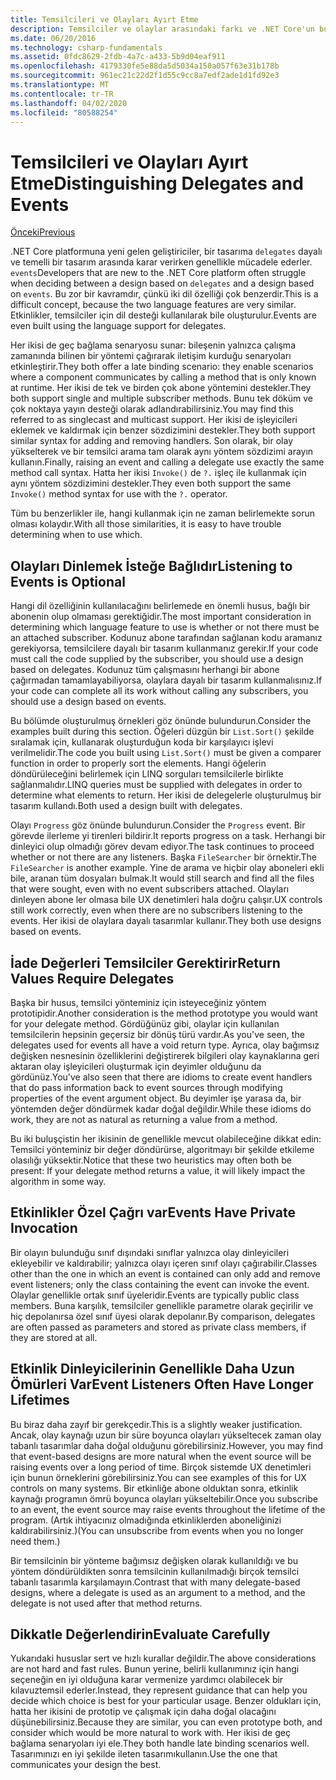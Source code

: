 ```yaml
---
title: Temsilcileri ve Olayları Ayırt Etme
description: Temsilciler ve olaylar arasındaki farkı ve .NET Core'un bu özelliklerinin her birini ne zaman kullanacağınızı öğrenin.
ms.date: 06/20/2016
ms.technology: csharp-fundamentals
ms.assetid: 0fdc8629-2fdb-4a7c-a433-5b9d04eaf911
ms.openlocfilehash: 4179330fe5e88da5d5034a150a057f63e31b178b
ms.sourcegitcommit: 961ec21c22d2f1d55c9cc8a7edf2ade1d1fd92e3
ms.translationtype: MT
ms.contentlocale: tr-TR
ms.lasthandoff: 04/02/2020
ms.locfileid: "80588254"
---
```

# <a name="distinguishing-delegates-and-events"></a><span data-ttu-id="b7a82-103">Temsilcileri ve Olayları Ayırt Etme</span><span class="sxs-lookup"><span data-stu-id="b7a82-103">Distinguishing Delegates and Events</span></span>

[<span data-ttu-id="b7a82-104">Önceki</span><span class="sxs-lookup"><span data-stu-id="b7a82-104">Previous</span></span>](modern-events.md)

<span data-ttu-id="b7a82-105">.NET Core platformuna yeni gelen geliştiriciler, bir tasarıma `delegates` dayalı ve temelli bir tasarım arasında karar verirken genellikle mücadele ederler. `events`</span><span class="sxs-lookup"><span data-stu-id="b7a82-105">Developers that are new to the .NET Core platform often struggle when deciding between a design based on `delegates` and a design based on `events`.</span></span> <span data-ttu-id="b7a82-106">Bu zor bir kavramdır, çünkü iki dil özelliği çok benzerdir.</span><span class="sxs-lookup"><span data-stu-id="b7a82-106">This is a difficult concept, because the two language features are very similar.</span></span> <span data-ttu-id="b7a82-107">Etkinlikler, temsilciler için dil desteği kullanılarak bile oluşturulur.</span><span class="sxs-lookup"><span data-stu-id="b7a82-107">Events are even built using the language support for delegates.</span></span>

<span data-ttu-id="b7a82-108">Her ikisi de geç bağlama senaryosu sunar: bileşenin yalnızca çalışma zamanında bilinen bir yöntemi çağırarak iletişim kurduğu senaryoları etkinleştirir.</span><span class="sxs-lookup"><span data-stu-id="b7a82-108">They both offer a late binding scenario: they enable scenarios where a component communicates by calling a method that is only known at runtime.</span></span> <span data-ttu-id="b7a82-109">Her ikisi de tek ve birden çok abone yöntemini destekler.</span><span class="sxs-lookup"><span data-stu-id="b7a82-109">They both support single and multiple subscriber methods.</span></span> <span data-ttu-id="b7a82-110">Bunu tek döküm ve çok noktaya yayın desteği olarak adlandırabilirsiniz.</span><span class="sxs-lookup"><span data-stu-id="b7a82-110">You may find this referred to as singlecast and multicast support.</span></span> <span data-ttu-id="b7a82-111">Her ikisi de işleyicileri eklemek ve kaldırmak için benzer sözdizimini destekler.</span><span class="sxs-lookup"><span data-stu-id="b7a82-111">They both support similar syntax for adding and removing handlers.</span></span> <span data-ttu-id="b7a82-112">Son olarak, bir olay yükselterek ve bir temsilci arama tam olarak aynı yöntem sözdizimi arayın kullanın.</span><span class="sxs-lookup"><span data-stu-id="b7a82-112">Finally, raising an event and calling a delegate use exactly the same method call syntax.</span></span> <span data-ttu-id="b7a82-113">Hatta her ikisi `Invoke()` de `?.` işleç ile kullanmak için aynı yöntem sözdizimini destekler.</span><span class="sxs-lookup"><span data-stu-id="b7a82-113">They even both support the same `Invoke()` method syntax for use with the `?.` operator.</span></span>

<span data-ttu-id="b7a82-114">Tüm bu benzerlikler ile, hangi kullanmak için ne zaman belirlemekte sorun olması kolaydır.</span><span class="sxs-lookup"><span data-stu-id="b7a82-114">With all those similarities, it is easy to have trouble determining when to use which.</span></span>

## <a name="listening-to-events-is-optional"></a><span data-ttu-id="b7a82-115">Olayları Dinlemek İsteğe Bağlıdır</span><span class="sxs-lookup"><span data-stu-id="b7a82-115">Listening to Events is Optional</span></span>

<span data-ttu-id="b7a82-116">Hangi dil özelliğinin kullanılacağını belirlemede en önemli husus, bağlı bir abonenin olup olmaması gerektiğidir.</span><span class="sxs-lookup"><span data-stu-id="b7a82-116">The most important consideration in determining which language feature to use is whether or not there must be an attached subscriber.</span></span> <span data-ttu-id="b7a82-117">Kodunuz abone tarafından sağlanan kodu aramanız gerekiyorsa, temsilcilere dayalı bir tasarım kullanmanız gerekir.</span><span class="sxs-lookup"><span data-stu-id="b7a82-117">If your code must call the code supplied by the subscriber, you should use a design based on delegates.</span></span> <span data-ttu-id="b7a82-118">Kodunuz tüm çalışmasını herhangi bir abone çağırmadan tamamlayabiliyorsa, olaylara dayalı bir tasarım kullanmalısınız.</span><span class="sxs-lookup"><span data-stu-id="b7a82-118">If your code can complete all its work without calling any subscribers, you should use a design based on events.</span></span>

<span data-ttu-id="b7a82-119">Bu bölümde oluşturulmuş örnekleri göz önünde bulundurun.</span><span class="sxs-lookup"><span data-stu-id="b7a82-119">Consider the examples built during this section.</span></span> <span data-ttu-id="b7a82-120">Öğeleri düzgün bir `List.Sort()` şekilde sıralamak için, kullanarak oluşturduğun koda bir karşılayıcı işlevi verilmelidir.</span><span class="sxs-lookup"><span data-stu-id="b7a82-120">The code you built using `List.Sort()` must be given a comparer function in order to properly sort the elements.</span></span> <span data-ttu-id="b7a82-121">Hangi öğelerin döndürüleceğini belirlemek için LINQ sorguları temsilcilerle birlikte sağlanmalıdır.</span><span class="sxs-lookup"><span data-stu-id="b7a82-121">LINQ queries must be supplied with delegates in order to determine what elements to return.</span></span> <span data-ttu-id="b7a82-122">Her ikisi de delegelerle oluşturulmuş bir tasarım kullandı.</span><span class="sxs-lookup"><span data-stu-id="b7a82-122">Both used a design built with delegates.</span></span>

<span data-ttu-id="b7a82-123">Olayı `Progress` göz önünde bulundurun.</span><span class="sxs-lookup"><span data-stu-id="b7a82-123">Consider the `Progress` event.</span></span> <span data-ttu-id="b7a82-124">Bir görevde ilerleme yi tirenleri bildirir.</span><span class="sxs-lookup"><span data-stu-id="b7a82-124">It reports progress on a task.</span></span>
<span data-ttu-id="b7a82-125">Herhangi bir dinleyici olup olmadığı görev devam ediyor.</span><span class="sxs-lookup"><span data-stu-id="b7a82-125">The task continues to proceed whether or not there are any listeners.</span></span>
<span data-ttu-id="b7a82-126">Başka `FileSearcher` bir örnektir.</span><span class="sxs-lookup"><span data-stu-id="b7a82-126">The `FileSearcher` is another example.</span></span> <span data-ttu-id="b7a82-127">Yine de arama ve hiçbir olay aboneleri ekli bile, aranan tüm dosyaları bulmak.</span><span class="sxs-lookup"><span data-stu-id="b7a82-127">It would still search and find all the files that were sought, even with no event subscribers attached.</span></span>
<span data-ttu-id="b7a82-128">Olayları dinleyen abone ler olmasa bile UX denetimleri hala doğru çalışır.</span><span class="sxs-lookup"><span data-stu-id="b7a82-128">UX controls still work correctly, even when there are no subscribers listening to the events.</span></span> <span data-ttu-id="b7a82-129">Her ikisi de olaylara dayalı tasarımlar kullanır.</span><span class="sxs-lookup"><span data-stu-id="b7a82-129">They both use designs based on events.</span></span>

## <a name="return-values-require-delegates"></a><span data-ttu-id="b7a82-130">İade Değerleri Temsilciler Gerektirir</span><span class="sxs-lookup"><span data-stu-id="b7a82-130">Return Values Require Delegates</span></span>

<span data-ttu-id="b7a82-131">Başka bir husus, temsilci yönteminiz için isteyeceğiniz yöntem prototipidir.</span><span class="sxs-lookup"><span data-stu-id="b7a82-131">Another consideration is the method prototype you would want for your delegate method.</span></span> <span data-ttu-id="b7a82-132">Gördüğünüz gibi, olaylar için kullanılan temsilcilerin hepsinin geçersiz bir dönüş türü vardır.</span><span class="sxs-lookup"><span data-stu-id="b7a82-132">As you've seen, the delegates used for events all have a void return type.</span></span> <span data-ttu-id="b7a82-133">Ayrıca, olay bağımsız değişken nesnesinin özelliklerini değiştirerek bilgileri olay kaynaklarına geri aktaran olay işleyicileri oluşturmak için deyimler olduğunu da gördünüz.</span><span class="sxs-lookup"><span data-stu-id="b7a82-133">You've also seen that there are idioms to create event handlers that do pass information back to event sources through modifying properties of the event argument object.</span></span> <span data-ttu-id="b7a82-134">Bu deyimler işe yarasa da, bir yöntemden değer döndürmek kadar doğal değildir.</span><span class="sxs-lookup"><span data-stu-id="b7a82-134">While these idioms do work, they are not as natural as returning a value from a method.</span></span>

<span data-ttu-id="b7a82-135">Bu iki buluşçistin her ikisinin de genellikle mevcut olabileceğine dikkat edin: Temsilci yönteminiz bir değer döndürürse, algoritmayı bir şekilde etkileme olasılığı yüksektir.</span><span class="sxs-lookup"><span data-stu-id="b7a82-135">Notice that these two heuristics may often both be present: If your delegate method returns a value, it will likely impact the algorithm in some way.</span></span>

## <a name="events-have-private-invocation"></a><span data-ttu-id="b7a82-136">Etkinlikler Özel Çağrı var</span><span class="sxs-lookup"><span data-stu-id="b7a82-136">Events Have Private Invocation</span></span>

<span data-ttu-id="b7a82-137">Bir olayın bulunduğu sınıf dışındaki sınıflar yalnızca olay dinleyicileri ekleyebilir ve kaldırabilir; yalnızca olayı içeren sınıf olayı çağırabilir.</span><span class="sxs-lookup"><span data-stu-id="b7a82-137">Classes other than the one in which an event is contained can only add and remove event listeners; only the class containing the event can invoke the event.</span></span> <span data-ttu-id="b7a82-138">Olaylar genellikle ortak sınıf üyeleridir.</span><span class="sxs-lookup"><span data-stu-id="b7a82-138">Events are typically public class members.</span></span>
<span data-ttu-id="b7a82-139">Buna karşılık, temsilciler genellikle parametre olarak geçirilir ve hiç depolanırsa özel sınıf üyesi olarak depolanır.</span><span class="sxs-lookup"><span data-stu-id="b7a82-139">By comparison, delegates are often passed as parameters and stored as private class members, if they are stored at all.</span></span>

## <a name="event-listeners-often-have-longer-lifetimes"></a><span data-ttu-id="b7a82-140">Etkinlik Dinleyicilerinin Genellikle Daha Uzun Ömürleri Var</span><span class="sxs-lookup"><span data-stu-id="b7a82-140">Event Listeners Often Have Longer Lifetimes</span></span>

<span data-ttu-id="b7a82-141">Bu biraz daha zayıf bir gerekçedir.</span><span class="sxs-lookup"><span data-stu-id="b7a82-141">This is a slightly weaker justification.</span></span> <span data-ttu-id="b7a82-142">Ancak, olay kaynağı uzun bir süre boyunca olayları yükseltecek zaman olay tabanlı tasarımlar daha doğal olduğunu görebilirsiniz.</span><span class="sxs-lookup"><span data-stu-id="b7a82-142">However, you may find that event-based designs are more natural when the event source will be raising events over a long period of time.</span></span> <span data-ttu-id="b7a82-143">Birçok sistemde UX denetimleri için bunun örneklerini görebilirsiniz.</span><span class="sxs-lookup"><span data-stu-id="b7a82-143">You can see examples of this for UX controls on many systems.</span></span> <span data-ttu-id="b7a82-144">Bir etkinliğe abone olduktan sonra, etkinlik kaynağı programın ömrü boyunca olayları yükseltebilir.</span><span class="sxs-lookup"><span data-stu-id="b7a82-144">Once you subscribe to an event, the event source may raise events throughout the lifetime of the program.</span></span>
<span data-ttu-id="b7a82-145">(Artık ihtiyacınız olmadığında etkinliklerden aboneliğinizi kaldırabilirsiniz.)</span><span class="sxs-lookup"><span data-stu-id="b7a82-145">(You can unsubscribe from events when you no longer need them.)</span></span>

<span data-ttu-id="b7a82-146">Bir temsilcinin bir yönteme bağımsız değişken olarak kullanıldığı ve bu yöntem döndürüldikten sonra temsilcinin kullanılmadığı birçok temsilci tabanlı tasarımla karşılamayın.</span><span class="sxs-lookup"><span data-stu-id="b7a82-146">Contrast that with many delegate-based designs, where a delegate is used as an argument to a method, and the delegate is not used after that method returns.</span></span>

## <a name="evaluate-carefully"></a><span data-ttu-id="b7a82-147">Dikkatle Değerlendirin</span><span class="sxs-lookup"><span data-stu-id="b7a82-147">Evaluate Carefully</span></span>

<span data-ttu-id="b7a82-148">Yukarıdaki hususlar sert ve hızlı kurallar değildir.</span><span class="sxs-lookup"><span data-stu-id="b7a82-148">The above considerations are not hard and fast rules.</span></span> <span data-ttu-id="b7a82-149">Bunun yerine, belirli kullanımınız için hangi seçeneğin en iyi olduğuna karar vermenize yardımcı olabilecek bir kılavuztemsil ederler.</span><span class="sxs-lookup"><span data-stu-id="b7a82-149">Instead, they represent guidance that can help you decide which choice is best for your particular usage.</span></span> <span data-ttu-id="b7a82-150">Benzer oldukları için, hatta her ikisini de prototip ve çalışmak için daha doğal olacağını düşünebilirsiniz.</span><span class="sxs-lookup"><span data-stu-id="b7a82-150">Because they are similar, you can even prototype both, and consider which would be more natural to work with.</span></span> <span data-ttu-id="b7a82-151">Her ikisi de geç bağlama senaryoları iyi ele.</span><span class="sxs-lookup"><span data-stu-id="b7a82-151">They both handle late binding scenarios well.</span></span> <span data-ttu-id="b7a82-152">Tasarımınızı en iyi şekilde ileten tasarımıkullanın.</span><span class="sxs-lookup"><span data-stu-id="b7a82-152">Use the one that communicates your design the best.</span></span>
